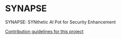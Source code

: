 # SYNAPSE
SYNAPSE: SYNthetic AI Pot for Security Enhancement

[Contribution guidelines for this project](SYNAPSE_logo.webp)
